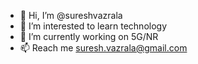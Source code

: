 - 👋 Hi, I’m @sureshvazrala
- 👀 I’m interested to learn technology 
- 🌱 I’m currently working on 5G/NR
- 📫 Reach me suresh.vazrala@gmail.com

<!---
sureshvazrala/sureshvazrala is a ✨ special ✨ repository because its `README.md` (this file) appears on your GitHub profile.
You can click the Preview link to take a look at your changes.
--->
